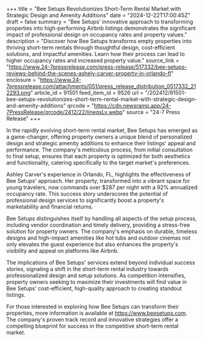 +++
title = "Bee Setups Revolutionizes Short-Term Rental Market with Strategic Design and Amenity Additions"
date = "2024-12-22T17:00:45Z"
draft = false
summary = "Bee Setups' innovative approach to transforming properties into high-performing Airbnb listings demonstrates the significant impact of professional design on occupancy rates and property values."
description = "Discover how Bee Setups transforms empty properties into thriving short-term rentals through thoughtful design, cost-efficient solutions, and impactful amenities. Learn how their process can lead to higher occupancy rates and increased property value."
source_link = "https://www.24-7pressrelease.com/press-release/517332/bee-setups-reviews-behind-the-scenes-ashely-carver-property-in-orlando-fl"
enclosure = "https://www.24-7pressrelease.com/attachments/051/press_release_distribution_0517332_212293.png"
article_id = 91501
feed_item_id = 9526
url = "/202412/91501-bee-setups-revolutionizes-short-term-rental-market-with-strategic-design-and-amenity-additions"
qrcode = "https://cdn.newsramp.app/24-7PressRelease/qrcode/2412/22/lineqsLv.webp"
source = "24-7 Press Release"
+++

<p>In the rapidly evolving short-term rental market, Bee Setups has emerged as a game-changer, offering property owners a unique blend of personalized design and strategic amenity additions to enhance their listings' appeal and performance. The company's meticulous process, from initial consultation to final setup, ensures that each property is optimized for both aesthetics and functionality, catering specifically to the target market's preferences.</p><p>Ashley Carver's experience in Orlando, FL, highlights the effectiveness of Bee Setups' approach. Her property, transformed into a vibrant space for young travelers, now commands over $287 per night with a 92% annualized occupancy rate. This success story underscores the potential of professional design services to significantly boost a property's marketability and financial returns.</p><p>Bee Setups distinguishes itself by handling all aspects of the setup process, including vendor coordination and timely delivery, providing a stress-free solution for property owners. The company's emphasis on durable, timeless designs and high-impact amenities like hot tubs and outdoor cinemas not only elevates the guest experience but also enhances the property's visibility and appeal on platforms like Airbnb.</p><p>The implications of Bee Setups' services extend beyond individual success stories, signaling a shift in the short-term rental industry towards professionalized design and setup solutions. As competition intensifies, property owners seeking to maximize their investments will find value in Bee Setups' cost-efficient, high-quality approach to creating standout listings.</p><p>For those interested in exploring how Bee Setups can transform their properties, more information is available at <a href='https://www.beesetups.com' rel='nofollow' target='_blank'>https://www.beesetups.com</a>. The company's proven track record and innovative strategies offer a compelling blueprint for success in the competitive short-term rental market.</p>